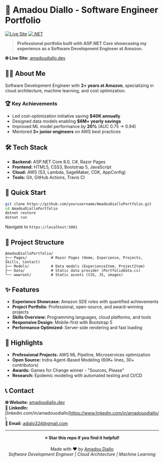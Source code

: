 # 🚀 Amadou Diallo - Software Engineer Portfolio

[![Live Site](https://img.shields.io/badge/Live%20Site-amadoudiallo.dev-blue?style=for-the-badge&logo=microsoft-edge)](https://amadoudiallo.dev)
[![.NET](https://img.shields.io/badge/.NET-8.0-purple?style=for-the-badge&logo=dotnet)](https://dotnet.microsoft.com/)

> **Professional portfolio built with ASP.NET Core showcasing my experience as a Software Development Engineer at Amazon.**

**🌐 Live Site:** [amadoudiallo.dev](https://amadoudiallo.dev)

## 👨‍💻 About Me

Software Development Engineer with **2+ years at Amazon**, specializing in cloud architecture, machine learning, and cost optimization.

### 🏆 Key Achievements
- Led cost-optimization initiative saving **$40K annually**
- Designed data models enabling **$6M+ yearly savings**  
- Improved ML model performance by **20%** (AUC 0.75 → 0.94)
- Mentored **3+ junior engineers** on AWS best practices

## 🛠️ Tech Stack

- **Backend:** ASP.NET Core 8.0, C#, Razor Pages
- **Frontend:** HTML5, CSS3, Bootstrap 5, JavaScript
- **Cloud:** AWS (S3, Lambda, SageMaker, CDK, AppConfig)
- **Tools:** Git, GitHub Actions, Travis CI

## 🚀 Quick Start

```bash
git clone https://github.com/yourusername/AmadouDialloPortfolio.git
cd AmadouDialloPortfolio
dotnet restore
dotnet run
```

Navigate to `https://localhost:5001`

## 📁 Project Structure

```
AmadouDialloPortfolio/
├── Pages/           # Razor Pages (Home, Experience, Projects, Skills, Contact)
├── Models/          # Data models (ExperienceItem, ProjectItem)
├── Data/            # Static data provider (PortfolioData.cs)
└── wwwroot/         # Static assets (CSS, JS, images)
```

## ✨ Features

- **Experience Showcase:** Amazon SDE roles with quantified achievements
- **Project Portfolio:** Professional, open-source, and award-winning projects
- **Skills Overview:** Programming languages, cloud platforms, and tools
- **Responsive Design:** Mobile-first with Bootstrap 5
- **Performance Optimized:** Server-side rendering and fast loading

## 🎯 Highlights

- **Professional Projects:** AWS ML Pipeline, Microservices optimization
- **Open Source:** Indra Agent-Based Modeling (60K+ lines, 30+ contributors)
- **Awards:** Games for Change winner - "Sources, Please"
- **Research:** Epidemic modeling with automated testing and CI/CD

## 📞 Contact

**🌐 Website:** [amadoudiallo.dev](https://amadoudiallo.dev)  
**💼 LinkedIn:** [linkedin.com/in/amadouodiallo]https://www.linkedin.com/in/amadouodiallo/)  
**📧 Email:** adialo324@gmail.com

---

<div align="center">

**⭐ Star this repo if you find it helpful!**

Made with ❤️ by [Amadou Diallo](https://amadoudiallo.dev)  
*Software Development Engineer | Cloud Architecture | Machine Learning*

</div>
